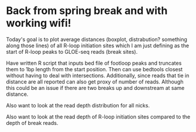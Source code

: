 # Back from spring break and with working wifi!

Today's goal is to plot average distances (boxplot, distrabution? something
along those lines) of all R-loop initiation sites which I am just defining
as the start of R-loop peaks to GLOE-seq reads (break sites).

Have written R script that inputs bed file of footloop peaks and truncates
them to 1bp length from the start position. Then can use bedtools closest
without having to deal with intersections. Additionally, since reads that tie
in distance are all reported can also get proxy of number of reads. Although
this could be an issue if there are two breaks up and downstream at same
distance.

Also want to look at the read depth distribution for all nicks.

Also want to look at the read depth of R-loop initiation sites compared to the
depth of break reads.